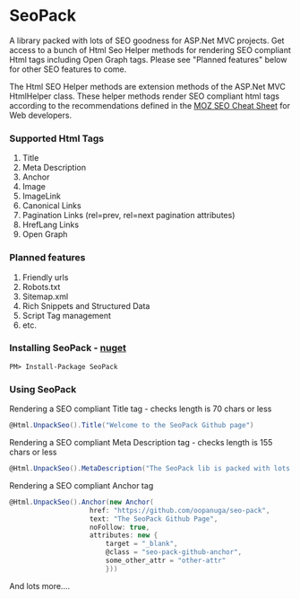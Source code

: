 # SeoPack

A library packed with lots of SEO goodness for ASP.Net MVC projects. Get access to a bunch of Html Seo Helper methods for rendering SEO compliant Html tags including Open Graph tags. Please see "Planned features" below for other SEO features to come.

The Html SEO Helper methods are extension methods of the ASP.Net MVC HtmlHelper class. These helper methods render SEO compliant html tags according to the recommendations defined in the [MOZ SEO Cheat Sheet](https://d2eeipcrcdle6.cloudfront.net/seo-cheat-sheet.pdf) for Web developers.

### Supported Html Tags
1. Title
2. Meta Description
3. Anchor
4. Image
5. ImageLink
6. Canonical Links
7. Pagination Links (rel=prev, rel=next pagination attributes)
8. HrefLang Links
9. Open Graph 

### Planned features
1. Friendly urls
2. Robots.txt
3. Sitemap.xml
4. Rich Snippets and Structured Data
5. Script Tag management
6. etc.

### Installing SeoPack - [nuget](https://www.nuget.org/packages/SeoPack/)
```
PM> Install-Package SeoPack
```

### Using SeoPack

Rendering a SEO compliant Title tag - checks length is 70 chars or less
```c#
@Html.UnpackSeo().Title("Welcome to the SeoPack Github page")
```

Rendering a SEO compliant Meta Description tag - checks length is 155 chars or less
```c#
@Html.UnpackSeo().MetaDescription("The SeoPack lib is packed with lots of SEO goodness")
```

Rendering a SEO compliant Anchor tag
```c#
@Html.UnpackSeo().Anchor(new Anchor(
                    href: "https://github.com/oopanuga/seo-pack",
                    text: "The SeoPack Github Page",
                    noFollow: true,
                    attributes: new {
                        target = "_blank",
                        @class = "seo-pack-github-anchor",
                        some_other_attr = "other-attr"
                        }))
```

And lots more....
